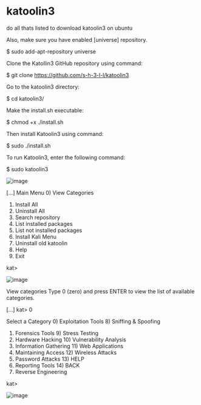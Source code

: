 # katoolin3
do all thats listed to download katoolin3 on ubuntu


Also, make sure you have enabled [universe] repository.

$ sudo add-apt-repository universe


Clone the Katollin3 GitHub repository using command:

$ git clone https://github.com/s-h-3-l-l/katoolin3


Go to the katoolin3 directory:

$ cd katoolin3/

Make the install.sh executable:

$ chmod +x ./install.sh

Then install Katoolin3 using command:

$ sudo ./install.sh

To run Katoolin3, enter the following command:

$ sudo katoolin3

![image](https://user-images.githubusercontent.com/80272225/110620334-ce384500-8190-11eb-8dc2-dbf53e49a5c3.png)




[...]
Main Menu
0) View Categories              
1) Install All                  
2) Uninstall All                
3) Search repository            
4) List installed packages      
5) List not installed packages  
6) Install Kali Menu            
7) Uninstall old katoolin       
8) Help                         
9) Exit                         

kat>

![image](https://user-images.githubusercontent.com/80272225/110620439-ead47d00-8190-11eb-902c-f21815791bde.png)



View categories
Type 0 (zero) and press ENTER to view the list of available categories.

[...]
kat> 0

Select a Category
0) Exploitation Tools     8) Sniffing & Spoofing
1) Forensics Tools        9) Stress Testing
2) Hardware Hacking       10) Vulnerability Analysis
3) Information Gathering  11) Web Applications
4) Maintaining Access     12) Wireless Attacks
5) Password Attacks       13) HELP
6) Reporting Tools        14) BACK
7) Reverse Engineering    

kat>

![image](https://user-images.githubusercontent.com/80272225/110620499-faec5c80-8190-11eb-893f-56ea8b90cb8e.png)

